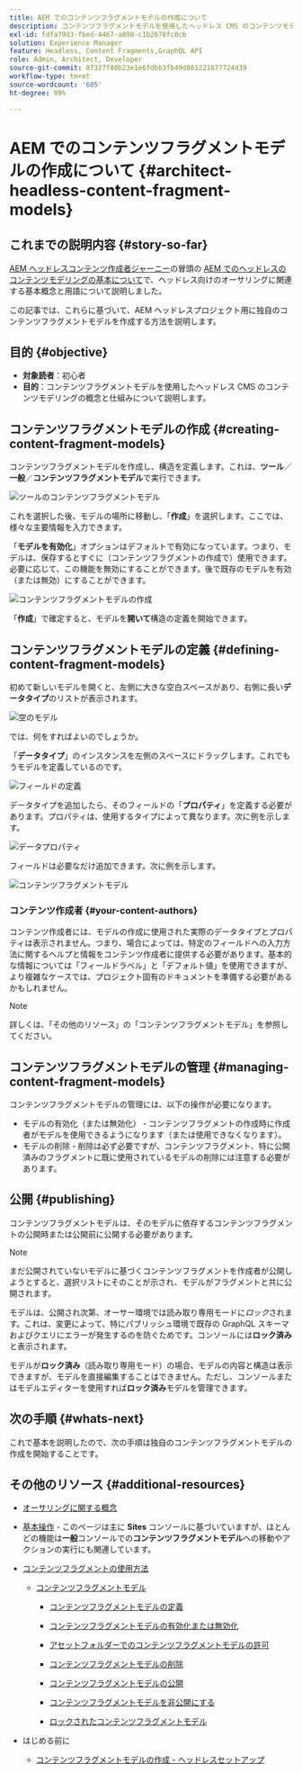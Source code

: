 ```yaml
---
title: AEM でのコンテンツフラグメントモデルの作成について
description: コンテンツフラグメントモデルを使用したヘッドレス CMS のコンテンツモデリングの概念と仕組みについて説明します。
exl-id: fdfa79d3-fbed-4467-a898-c1b2678fc0cb
solution: Experience Manager
feature: Headless, Content Fragments,GraphQL API
role: Admin, Architect, Developer
source-git-commit: 07327f80b23e1e6fdbb3fb49d861221877724d39
workflow-type: tm+mt
source-wordcount: '685'
ht-degree: 99%

---
```


# AEM でのコンテンツフラグメントモデルの作成について {#architect-headless-content-fragment-models}

## これまでの説明内容 {#story-so-far}

[AEM ヘッドレスコンテンツ作成者ジャーニー](overview.md)の冒頭の [AEM でのヘッドレスのコンテンツモデリングの基本について](basics.md)で、ヘッドレス向けのオーサリングに関連する基本概念と用語について説明しました。

この記事では、これらに基づいて、AEM ヘッドレスプロジェクト用に独自のコンテンツフラグメントモデルを作成する方法を説明します。

## 目的 {#objective}

* **対象読者**：初心者
* **目的**：コンテンツフラグメントモデルを使用したヘッドレス CMS のコンテンツモデリングの概念と仕組みについて説明します。

<!-- which persona does this? -->
<!-- and who allows the configuration on the folders? -->

<!--
## Enabling Content Fragment Models {#enabling-content-fragment-models}

At the very start you need to enable Content Fragment Models for your site, this is done in the Configuration Browser; under Tools > General > Configuration Browser. You can either select to configure the global entry, or create a configuration. For example:

![Define configuration](/help/sites-cloud/administering/content-fragments/assets/cfm-conf-01.png)

>[!NOTE]
>
>See Additional Resources - Content Fragments in the Configuration Browser
-->

## コンテンツフラグメントモデルの作成 {#creating-content-fragment-models}

コンテンツフラグメントモデルを作成し、構造を定義します。これは、**ツール**／**一般**／**コンテンツフラグメントモデル**&#x200B;で実行できます。

![ツールのコンテンツフラグメントモデル](assets/cfm-tools.png)

これを選択した後、モデルの場所に移動し、「**作成**」を選択します。ここでは、様々な主要情報を入力できます。

「**モデルを有効化**」オプションはデフォルトで有効になっています。つまり、モデルは、保存するとすぐに（コンテンツフラグメントの作成で）使用できます。必要に応じて、この機能を無効にすることができます。後で既存のモデルを有効（または無効）にすることができます。

![コンテンツフラグメントモデルの作成](/help/sites-cloud/administering/content-fragments/assets/cfm-models-02.png)

「**作成**」で確定すると、モデルを&#x200B;**開いて**&#x200B;構造の定義を開始できます。

## コンテンツフラグメントモデルの定義 {#defining-content-fragment-models}

初めて新しいモデルを開くと、左側に大きな空白スペースがあり、右側に長い&#x200B;**データタイプ**&#x200B;のリストが表示されます。

![空のモデル](/help/sites-cloud/administering/content-fragments/assets/cfm-models-03.png)

では、何をすればよいのでしょうか。

「**データタイプ**」のインスタンスを左側のスペースにドラッグします。これでもうモデルを定義しているのです。

![フィールドの定義](/help/sites-cloud/administering/content-fragments/assets/cfm-models-04.png)

データタイプを追加したら、そのフィールドの「**プロパティ**」を定義する必要があります。プロパティは、使用するタイプによって異なります。次に例を示します。

![データプロパティ](/help/sites-cloud/administering/content-fragments/assets/cfm-models-05.png)

フィールドは必要なだけ追加できます。次に例を示します。

![コンテンツフラグメントモデル](/help/sites-cloud/administering/content-fragments/assets/cfm-models-07.png)

### コンテンツ作成者 {#your-content-authors}

コンテンツ作成者には、モデルの作成に使用された実際のデータタイプとプロパティは表示されません。つまり、場合によっては、特定のフィールドへの入力方法に関するヘルプと情報をコンテンツ作成者に提供する必要があります。基本的な情報については「フィールドラベル」と「デフォルト値」を使用できますが、より複雑なケースでは、プロジェクト固有のドキュメントを準備する必要があるかもしれません。

>[!NOTE]
>
>詳しくは、「その他のリソース」の「コンテンツフラグメントモデル」を参照してください。

## コンテンツフラグメントモデルの管理 {#managing-content-fragment-models}

<!-- needs more details -->

コンテンツフラグメントモデルの管理には、以下の操作が必要になります。

* モデルの有効化（または無効化） - コンテンツフラグメントの作成時に作成者がモデルを使用できるようになります（または使用できなくなります）。
* モデルの削除 - 削除は必ず必要ですが、コンテンツフラグメント、特に公開済みのフラグメントに既に使用されているモデルの削除には注意する必要があります。

## 公開 {#publishing}

<!-- needs more details -->

コンテンツフラグメントモデルは、そのモデルに依存するコンテンツフラグメントの公開時または公開前に公開する必要があります。

>[!NOTE]
>
>まだ公開されていないモデルに基づくコンテンツフラグメントを作成者が公開しようとすると、選択リストにそのことが示され、モデルがフラグメントと共に公開されます。

モデルは、公開され次第、オーサー環境では読み取り専用モードに&#x200B;*ロック*&#x200B;されます。これは、変更によって、特にパブリッシュ環境で既存の GraphQL スキーマおよびクエリにエラーが発生するのを防ぐためです。コンソールには&#x200B;**ロック済み**&#x200B;と表示されます。

モデルが&#x200B;**ロック済み**（読み取り専用モード）の場合、モデルの内容と構造は表示できますが、モデルを直接編集することはできません。ただし、コンソールまたはモデルエディターを使用すれば&#x200B;**ロック済み**&#x200B;モデルを管理できます。

## 次の手順 {#whats-next}

これで基本を説明したので、次の手順は独自のコンテンツフラグメントモデルの作成を開始することです。

## その他のリソース {#additional-resources}

* [オーサリングに関する概念](/help/sites-cloud/authoring/author-publish.md)

* [基本操作](/help/sites-cloud/authoring/basic-handling.md) - このページは主に **Sites** コンソールに基づいていますが、ほとんどの機能は&#x200B;**一般**&#x200B;コンソールでの&#x200B;**コンテンツフラグメントモデル**&#x200B;への移動やアクションの実行にも関連しています。

* [コンテンツフラグメントの使用方法](/help/sites-cloud/administering/content-fragments/overview.md)

   * [コンテンツフラグメントモデル](/help/sites-cloud/administering/content-fragments/managing-content-fragment-models.md)

      * [コンテンツフラグメントモデルの定義](/help/sites-cloud/administering/content-fragments/content-fragment-models.md)

      * [コンテンツフラグメントモデルの有効化または無効化](/help/sites-cloud/administering/content-fragments/managing-content-fragment-models.md#enabling-disabling-a-content-fragment-model)

      * [アセットフォルダーでのコンテンツフラグメントモデルの許可](/help/sites-cloud/administering/content-fragments/managing-content-fragment-models.md#allowing-content-fragment-models-assets-folder)

      * [コンテンツフラグメントモデルの削除](/help/sites-cloud/administering/content-fragments/managing-content-fragment-models.md#deleting-a-content-fragment-model)

      * [コンテンツフラグメントモデルの公開](/help/sites-cloud/administering/content-fragments/managing-content-fragment-models.md#publishing-a-content-fragment-model)

      * [コンテンツフラグメントモデルを非公開にする](/help/sites-cloud/administering/content-fragments/managing-content-fragment-models.md#unpublishing-a-content-fragment-model)

      * [ロックされたコンテンツフラグメントモデル](/help/sites-cloud/administering/content-fragments/managing-content-fragment-models.md#locked-content-fragment-models)

* はじめる前に

   * [コンテンツフラグメントモデルの作成 - ヘッドレスセットアップ](/help/headless/setup/create-content-model.md)
